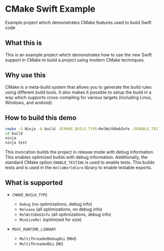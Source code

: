 # CMake Swift Example

Example project which demonstrates CMake features used to build Swift code

## What this is

This is an example project which demonstrates how to use the new Swift support
in CMake to build a project using modern CMake techniques.

## Why use this

CMake is a meta-build system that allows you to generate the build rules using
different build tools.  It also makes it possible to setup the build in a way
which supports cross-compiling for various targets (including Linux, Windows,
and android).

## How to build this demo

```sh
cmake -G Ninja -B build -DCMAKE_BUILD_TYPE=RelWithDebInfo -DENABLE_TESTING=YES
cd build
ninja
ninja test
```

This invocation builds the project in release mode with debug information.  This
enables optimized builds with debug information.  Additionally, the standard
CMake option `ENABLE_TESTING` is used to enable tests.  This builds tests and is
used in the `HelloWorldCore` library to enable testable exports.

## What is supported

- `CMAKE_BUILD_TYPE`
  * `Debug` (no optimizations, debug info)
  * `Release` (all optimizations, no debug info)
  * `RelWithDebInfo` (all optimizations, debug info)
  * `MinSizeRel` (optimized for size)

- `MSVC_RUNTIME_LIBRARY`
  * `MultiThreadedDebugDLL` (`MDd`)
  * `MultiThreadedDLL` (`MD`)

